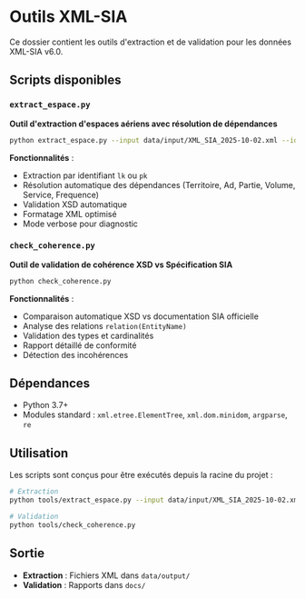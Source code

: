 # Outils XML-SIA

Ce dossier contient les outils d'extraction et de validation pour les données XML-SIA v6.0.

## Scripts disponibles

### `extract_espace.py`
**Outil d'extraction d'espaces aériens avec résolution de dépendances**

```bash
python extract_espace.py --input data/input/XML_SIA_2025-10-02.xml --identifier "[LF][TMA LE BOURGET]" --verbose
```

**Fonctionnalités** :
- Extraction par identifiant `lk` ou `pk`
- Résolution automatique des dépendances (Territoire, Ad, Partie, Volume, Service, Frequence)
- Validation XSD automatique
- Formatage XML optimisé
- Mode verbose pour diagnostic

### `check_coherence.py`
**Outil de validation de cohérence XSD vs Spécification SIA**

```bash
python check_coherence.py
```

**Fonctionnalités** :
- Comparaison automatique XSD vs documentation SIA officielle
- Analyse des relations `relation(EntityName)`
- Validation des types et cardinalités
- Rapport détaillé de conformité
- Détection des incohérences

## Dépendances

- Python 3.7+
- Modules standard : `xml.etree.ElementTree`, `xml.dom.minidom`, `argparse`, `re`

## Utilisation

Les scripts sont conçus pour être exécutés depuis la racine du projet :

```bash
# Extraction
python tools/extract_espace.py --input data/input/XML_SIA_2025-10-02.xml --identifier "[LF][TMA LE BOURGET]"

# Validation
python tools/check_coherence.py
```

## Sortie

- **Extraction** : Fichiers XML dans `data/output/`
- **Validation** : Rapports dans `docs/`